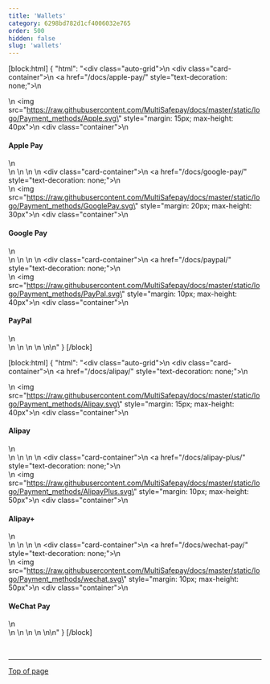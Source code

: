 ```yaml
---
title: 'Wallets'
category: 6298bd782d1cf4006032e765
order: 500
hidden: false
slug: 'wallets'
--- 
```


[block:html]
{
  "html": "<div class=\"auto-grid\">\n    <div class=\"card-container\">\n        <a href=\"/docs/apple-pay/\" style=\"text-decoration: none;\">\n            <div>\n                <img src=\"https://raw.githubusercontent.com/MultiSafepay/docs/master/static/logo/Payment_methods/Apple.svg\" style=\"margin: 15px; max-height: 40px\">\n                <div class=\"container\">\n                    <h4><b>Apple Pay</b></h4>\n                </div>\n            </div>\n        </a>\n    </div>\n    <div class=\"card-container\">\n        <a href=\"/docs/google-pay/\" style=\"text-decoration: none;\">\n            <div>\n                <img src=\"https://raw.githubusercontent.com/MultiSafepay/docs/master/static/logo/Payment_methods/GooglePay.svg\" style=\"margin: 20px; max-height: 30px\">\n                <div class=\"container\">\n                    <h4><b>Google Pay</b></h4>\n                </div>\n            </div>\n        </a>\n    </div>\n    <div class=\"card-container\">\n        <a href=\"/docs/paypal/\" style=\"text-decoration: none;\">\n            <div>\n                <img src=\"https://raw.githubusercontent.com/MultiSafepay/docs/master/static/logo/Payment_methods/PayPal.svg\" style=\"margin: 10px; max-height: 40px\">\n                <div class=\"container\">\n                    <h4><b>PayPal</b></h4>\n                </div>\n            </div>\n        </a>\n    </div>\n    </div>\n\n<style>\n\nb {\n  color: #384248 !important;\n}\n  \n.auto-grid {\n  --auto-grid-min-size: 175px;\n  \n  display: grid;\n  grid-template-columns: repeat(auto-fill, minmax(var(--auto-grid-min-size), 1fr));\n}\n\n.card-container {\n  box-shadow: 0 4px 8px 0 rgba(0, 0, 0, 0.2); /* this adds the \"card\" effect */\n  padding: 16px;\n  text-align: center;\n  border-radius: 5px;\n  margin: 8px\n} \n\n.card-container:hover {\n  box-shadow: 0 8px 16px 0 rgb(0 0 0 / 20%);\n  transform: translateY(-0.2rem);\n  transition: all 0.2s;\n  cursor: pointer;\n}  \n\n</style>"
}
[/block]

[block:html]
{
  "html": "<div class=\"auto-grid\">\n  <div class=\"card-container\">\n        <a href=\"/docs/alipay/\" style=\"text-decoration: none;\">\n            <div>\n                <img src=\"https://raw.githubusercontent.com/MultiSafepay/docs/master/static/logo/Payment_methods/Alipay.svg\" style=\"margin: 15px; max-height: 40px\">\n                <div class=\"container\">\n                    <h4><b>Alipay</b></h4>\n                </div>\n            </div>\n        </a>\n    </div>\n <div class=\"card-container\">\n        <a href=\"/docs/alipay-plus/\" style=\"text-decoration: none;\">\n            <div>\n                <img src=\"https://raw.githubusercontent.com/MultiSafepay/docs/master/static/logo/Payment_methods/AlipayPlus.svg\" style=\"margin: 10px; max-height: 50px\">\n                <div class=\"container\">\n                    <h4><b>Alipay+</b></h4>\n                </div>\n            </div>\n        </a>\n    </div>\n    <div class=\"card-container\">\n        <a href=\"/docs/wechat-pay/\" style=\"text-decoration: none;\">\n            <div>\n                <img src=\"https://raw.githubusercontent.com/MultiSafepay/docs/master/static/logo/Payment_methods/wechat.svg\" style=\"margin: 10px; max-height: 50px\">\n                <div class=\"container\">\n                    <h4><b>WeChat Pay</b></h4>\n                </div>\n            </div>\n        </a>\n    </div>\n   </div>\n\n<style>\n\nb {\n  color: #384248 !important;\n}\n  \n.auto-grid {\n  --auto-grid-min-size: 175px;\n  \n  display: grid;\n  grid-template-columns: repeat(auto-fill, minmax(var(--auto-grid-min-size), 1fr));\n}\n\n.card-container {\n  box-shadow: 0 4px 8px 0 rgba(0, 0, 0, 0.2); /* this adds the \"card\" effect */\n  padding: 16px;\n  text-align: center;\n  border-radius: 5px;\n  margin: 8px\n} \n\n.card-container:hover {\n  box-shadow: 0 8px 16px 0 rgb(0 0 0 / 20%);\n  transform: translateY(-0.2rem);\n  transition: all 0.2s;\n  cursor: pointer;\n}  \n\n</style>"
}
[/block]

<br>

---
[Top of page](#)